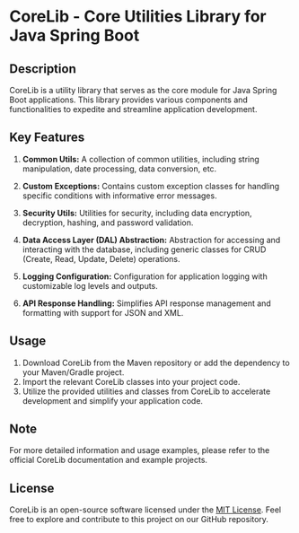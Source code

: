 # CoreLib - Core Utilities Library for Java Spring Boot


## Description
CoreLib is a utility library that serves as the core module for Java Spring Boot applications. This library provides various components and functionalities to expedite and streamline application development.

## Key Features
1. **Common Utils:** A collection of common utilities, including string manipulation, date processing, data conversion, etc.

2. **Custom Exceptions:** Contains custom exception classes for handling specific conditions with informative error messages.

3. **Security Utils:** Utilities for security, including data encryption, decryption, hashing, and password validation.

4. **Data Access Layer (DAL) Abstraction:** Abstraction for accessing and interacting with the database, including generic classes for CRUD (Create, Read, Update, Delete) operations.

5. **Logging Configuration:** Configuration for application logging with customizable log levels and outputs.

6. **API Response Handling:** Simplifies API response management and formatting with support for JSON and XML.

## Usage
1. Download CoreLib from the Maven repository or add the dependency to your Maven/Gradle project.
2. Import the relevant CoreLib classes into your project code.
3. Utilize the provided utilities and classes from CoreLib to accelerate development and simplify your application code.

## Note
For more detailed information and usage examples, please refer to the official CoreLib documentation and example projects.

## License
CoreLib is an open-source software licensed under the [MIT License](https://opensource.org/licenses/MIT). Feel free to explore and contribute to this project on our GitHub repository.
